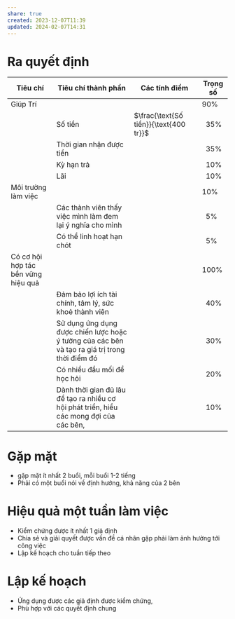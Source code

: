 ```yaml
---
share: true
created: 2023-12-07T11:39
updated: 2024-02-07T14:31
---
```


# Ra quyết định
| Tiêu chí                            | Tiêu chí thành phần                                                                            | Các tính điểm                        | Trọng số   |
| ----------------------------------- | ---------------------------------------------------------------------------------------------- | ------------------------------------ | ---------- |
| Giúp Trí                            |                                                                                                |                                      | 90%        |
|                                     | Số tiền                                                                                        | $\frac{\text{Số tiền}}{\text{400 tr}}$ | &nbsp; 35% |
|                                     | Thời gian nhận được tiền                                                                       |                                      | &nbsp; 35% |
|                                     | Kỳ hạn trả                                                                                     |                                      | &nbsp; 10% |
|                                     | Lãi                                                                                            |                                      | &nbsp; 10% |
| Môi trường làm việc                 |                                                                                                |                                      | 10%        |
|                                     | Các thành viên thấy việc mình làm đem lại ý nghĩa cho mình                                     |                                      | &nbsp; 5%  |
|                                     | Có thể linh hoạt hạn chót                                                                      |                                      | &nbsp; 5%  |
| Có cơ hội hợp tác bền vững hiệu quả |                                                                                                |                                      | 100%       |
|                                     | Đảm bảo lợi ích tài chính, tâm lý, sức khoẻ thành viên                                         |                                      | &nbsp; 40% |
|                                     | Sử dụng ứng dụng được chiến lược hoặc ý tưởng của các bên và tạo ra giá trị trong thời điểm đó |                                      | &nbsp; 30% |
|                                     | Có nhiều đầu mối để học hỏi                                                                    |                                      | &nbsp; 20% |
|                                     | Dành thời gian đủ lâu để tạo ra nhiều cơ hội phát triển, hiểu các mong đợi của các bên,        |                                      | &nbsp; 10% |

# Gặp mặt
- gặp mặt ít nhất 2 buổi, mỗi buổi 1-2 tiếng
- Phải có một buổi nói về định hướng, khả năng của 2 bên

# Hiệu quả một tuần làm việc
- Kiểm chứng được ít nhất 1 giả định
- Chia sẻ và giải quyết được vấn đề cá nhân gặp phải làm ảnh hưởng tới công việc
- Lập kế hoạch cho tuần tiếp theo

# Lập kế hoạch
- Ứng dụng được các giả định được kiểm chứng, 
- Phù hợp với các quyết định chung